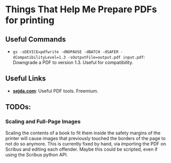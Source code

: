 # Things That Help Me Prepare PDFs for printing

## Useful Commands

- `gs -sDEVICE=pdfwrite -dNOPAUSE -dBATCH -dSAFER -dCompatibilityLevel=1.3 -sOutputFile=output.pdf input.pdf`: Downgrade a PDF to version 1.3. Useful for compatibility.

## Useful Links

- **[sejda.com](https://www.sejda.com)**: Useful PDF tools. Freemium.

## TODOs:

### Scaling and Full-Page Images

Scaling the contents of a book to fit them inside the safety margins of the printer will cause images that previously touched the borders of the page to not do so anymore. This is currently fixed by hand, via importing the PDF on Scribus and editing each offender. Maybe this could be scripted, even if using the Scribus python API.
